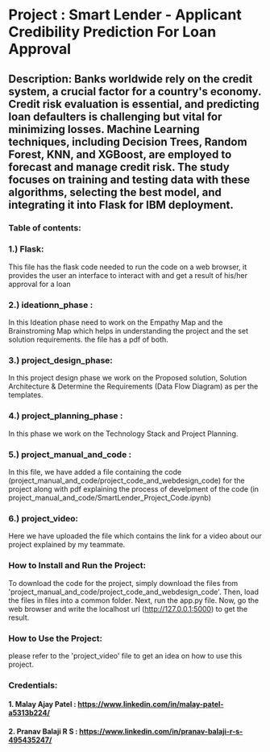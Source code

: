 # Project : Smart Lender - Applicant Credibility Prediction For Loan Approval


## Description: Banks worldwide rely on the credit system, a crucial factor for a country's economy. Credit risk evaluation is essential, and predicting loan defaulters is challenging but vital for minimizing losses. Machine Learning techniques, including Decision Trees, Random Forest, KNN, and XGBoost, are employed to forecast and manage credit risk. The study focuses on training and testing data with these algorithms, selecting the best model, and integrating it into Flask for IBM deployment.

### Table of contents: 


### 1.) Flask: 
This file has the flask code needed to run the code on a web browser, it provides the user an interface to interact with and get a result of his/her approval for a loan


### 2.) ideationn_phase : 
In this Ideation phase need to work on the Empathy Map and the Brainstroming Map which helps in understanding the project and the set solution requirements. the file has a pdf of both.


### 3.) project_design_phase: 
In this project design phase we work on the Proposed solution, Solution Architecture & Determine the Requirements (Data Flow Diagram) as per the templates.


### 4.) project_planning_phase : 
In this phase we work on the Technology Stack and Project Planning.


### 5.) project_manual_and_code :
In this file, we have added a file containing the code (project_manual_and_code/project_code_and_webdesign_code) for the project along with pdf explaining the process of develpment of the code (in project_manual_and_code/SmartLender_Project_Code.ipynb)


### 6.) project_video: 
Here we have uploaded the file which contains the link for a video about our project explained by my teammate.



### How to Install and Run the Project: 
To download the code for the project, simply download the files from 'project_manual_and_code/project_code_and_webdesign_code'. Then, load the files in files into a common folder. Next, run the app.py file. Now, go the web browser and write the localhost url (http://127.0.0.1:5000) to get the result.


### How to Use the Project: 
please refer to the 'project_video' file to get an idea on how to use this project.

### Credentials:

#### 1. Malay Ajay Patel : https://www.linkedin.com/in/malay-patel-a5313b224/

#### 2. Pranav Balaji R S : https://www.linkedin.com/in/pranav-balaji-r-s-495435247/




